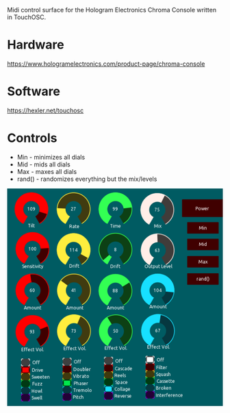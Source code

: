 Midi control surface for the Hologram Electronics Chroma Console written in TouchOSC.

# Hardware
https://www.hologramelectronics.com/product-page/chroma-console

# Software
https://hexler.net/touchosc

# Controls
* Min - minimizes all dials
* Mid - mids all dials
* Max - maxes all dials
* rand() - randomizes everything but the mix/levels

![Screenshot of touchOSC](ChromaConsole.png?raw=true "Chroma Console TouchOSC")

